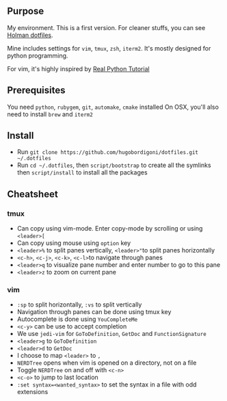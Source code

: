 ## Purpose
My environment. This is a first version. For cleaner stuffs, you can see [Holman dotfiles](https://github.com/holman/dotfiles).

Mine includes settings for `vim`, `tmux`, `zsh`, `iterm2`. It's mostly designed for python programming.

For vim, it's highly inspired by [Real Python Tutorial](https://realpython.com/blog/python/vim-and-python-a-match-made-in-heaven/)

## Prerequisites
You need `python`, `rubygem`, `git`, `automake`, `cmake` installed
On OSX, you'll also need to install `brew` and `iterm2`

## Install
* Run `git clone https://github.com/hugobordigoni/dotfiles.git ~/.dotfiles`
* Run `cd ~/.dotfiles`, then `script/bootstrap` to create all the symlinks then `script/install` to install all the packages

## Cheatsheet
### tmux
* Can copy using vim-mode. Enter copy-mode by scrolling or using `<leader>[`
* Can copy using mouse using `option` key
* `<leader>%` to split panes vertically, `<leader>"`to split panes horizontally
* `<c-h>`, `<c-j>`, `<c-k>`, `<c-l>`to navigate through panes
* `<leader>q` to visualize pane number and enter number to go to this pane
* `<leader>z` to zoom on current pane

### vim
* `:sp` to split horizontally, `:vs` to split vertically
* Navigation through panes can be done using tmux key
* Autocomplete is done using `YouCompleteMe`
* `<c-y>` can be use to accept completion
* We use `jedi-vim` for `GoToDefinition`, `GetDoc` and `FunctionSignature`
* `<leader>g` to `GoToDefinition`
* `<leader>d` to `GetDoc`
* I choose to map `<leader>` to `,`
* `NERDTree` opens when vim is opened on a directory, not on a file
* Toggle `NERDTree` on and off with `<c-n>`
* `<c-o>` to jump to last location
* `:set syntax=<wanted_syntax>` to set the syntax in a file with odd extensions
